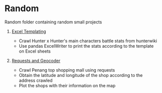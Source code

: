 # Random
Random folder containing random small projects

1. [Excel Templating](https://github.com/neurotichl/Random/tree/master/ExcelTemplating)
   - Crawl Hunter x Hunter's main characters battle stats from hunterwiki
   - Use pandas ExcelWriter to print the stats according to the template on Excel sheets
   
2. [Requests and Geocoder](https://github.com/neurotichl/Random/blob/master/Requests%20and%20Geocoder.ipynb)
   - Crawl Penang top shopping mall using requests
   - Obtain the latitude and longitude of the shop according to the address crawled
   - Plot the shops with their information on the map
